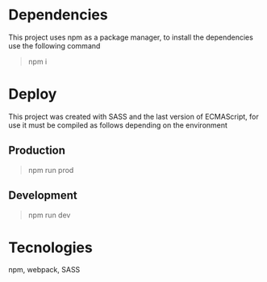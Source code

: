 # Dependencies
This project uses npm as a package manager, to install the dependencies use the following command
> npm i

# Deploy
This project was created with SASS and the last version of ECMAScript, for use it must be compiled as follows depending on the environment

## Production

> npm run prod

## Development

> npm run dev

# Tecnologies
npm, webpack, SASS
